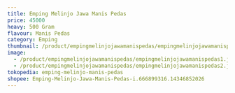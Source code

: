 ```yaml
---
title: Emping Melinjo Jawa Manis Pedas
price: 45000
heavy: 500 Gram
flavour: Manis Pedas
category: Emping
thumbnail: /product/empingmelinjojawamanispedas/empingmelinjojawamanispedas1.jpg
image:
  - /product/empingmelinjojawamanispedas/empingmelinjojawamanispedas1.jpg
  - /product/empingmelinjojawamanispedas/empingmelinjojawamanispedas2.jpg
tokopedia: emping-melinjo-manis-pedas
shopee: Emping-Melinjo-Jawa-Manis-Pedas-i.666899316.14346852026
---
```

